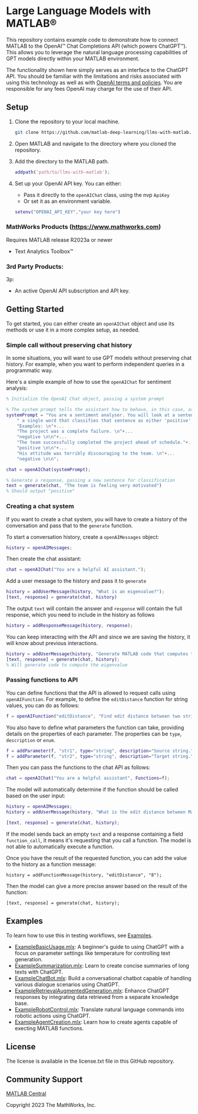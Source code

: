# Large Language Models with MATLAB®

This repository contains example code to demonstrate how to connect MATLAB to the OpenAI™ Chat Completions API (which powers ChatGPT™). This allows you to leverage the natural language processing capabilities of GPT models directly within your MATLAB environment.

The functionality shown here simply serves as an interface to the ChatGPT API. You should be familiar with the limitations and risks associated with using this technology as well as with [OpenAI terms and policies](https://openai.com/policies). You are responsible for any fees OpenAI may charge for the use of their API.

## Setup 
1. Clone the repository to your local machine.

    ```bash
    git clone https://github.com/matlab-deep-learning/llms-with-matlab.git
    ```
   
2. Open MATLAB and navigate to the directory where you cloned the repository.

3. Add the directory to the MATLAB path.

    ```matlab
    addpath('path/to/llms-with-matlab');
    ```

4. Set up your OpenAI API key. You can either:
    - Pass it directly to the `openAIChat` class, using the nvp `ApiKey`
    - Or set it as an environment variable.
    ```matlab
    setenv("OPENAI_API_KEY","your key here")
    ```

### MathWorks Products (https://www.mathworks.com)

Requires MATLAB release R2023a or newer
- Text Analytics Toolbox™


### 3rd Party Products:
3p:
- An active OpenAI API subscription and API key.


## Getting Started 

To get started, you can either create an `openAIChat` object and use its methods or use it in a more complex setup, as needed.

### Simple call without preserving chat history

In some situations, you will want to use GPT models without preserving chat history. For example, when you want to perform independent queries in a programmatic way. 

Here's a simple example of how to use the `openAIChat` for sentiment analysis:

```matlab
% Initialize the OpenAI Chat object, passing a system prompt

% The system prompt tells the assistant how to behave, in this case, as a sentiment analyzer
systemPrompt = "You are a sentiment analyser. You will look at a sentence and output"+...
    " a single word that classifies that sentence as either 'positive' or 'negative'."+....
    "Examples: \n"+...
    "The project was a complete failure. \n"+...
    "negative \n\n"+...  
    "The team successfully completed the project ahead of schedule."+...
    "positive \n\n"+...
    "His attitude was terribly discouraging to the team. \n"+...
    "negative \n\n";

chat = openAIChat(systemPrompt);

% Generate a response, passing a new sentence for classification
text = generate(chat, "The team is feeling very motivated")
% Should output "positive"
```

### Creating a chat system

If you want to create a chat system, you will have to create a history of the conversation and pass that to the `generate` function.

To start a conversation history, create a `openAIMessages` object:

```matlab
history = openAIMessages;
```

Then create the chat assistant:

```matlab
chat = openAIChat("You are a helpful AI assistant.");
```

Add a user message to the history and pass it to `generate`

```matlab
history = addUserMessage(history, "What is an eigenvalue?");
[text, response] = generate(chat, history)
```

The output `text` will contain the answer and `response` will contain the full response, which you need to include in the history as follows
```matlab
history = addResponseMessage(history, response);
```

You can keep interacting with the API and since we are saving the history, it will know about previous interactions.
```matlab
history = addUserMessage(history, "Generate MATLAB code that computes that");
[text, response] = generate(chat, history);
% Will generate code to compute the eigenvalue
```

### Passing functions to API

You can define functions that the API is allowed to request calls using `openAIFunction`. For example, to define the `editDistance` function for string values, you can do as follows:

```matlab
f = openAIFunction("editDistance", "Find edit distance between two strings or documents");
```

You also have to define what parameters the function can take, providing details on the properties of each parameter. The properties can be `type`, `description` or `enum`.

```matlab
f = addParameter(f, "str1", type="string", description="Source string.");
f = addParameter(f, "str2", type="string", description="Target string.");
```

Then you can pass the functions to the chat API as follows:

```matlab
chat = openAIChat("You are a helpful assistant", Functions=f);
```

The model will automatically determine if the function should be called based on the user input:

```matlab
history = openAIMessages;
history = addUserMessage(history, "What is the edit distance between MathWorks and MATLAB?");

[text, response] = generate(chat, history);
```

If the model sends back an empty `text` and a response containing a field `function_call`, it means it's requesting that you call a function. The model is not able to automatically execute a function. 

Once you have the result of the requested function, you can add the value to the history as a function message:

```
history = addFunctionMessage(history, "editDistance", "8"); 
```

Then the model can give a more precise answer based on the result of the function:
```
[text, response] = generate(chat, history);
```

## Examples
To learn how to use this in testing workflows, see [Examples](/examples/). 

- [ExampleBasicUsage.mlx](/examples/ExampleBasicUsage.mlx): A beginner's guide to using ChatGPT with a focus on parameter settings like temperature for controlling text generation.
- [ExampleSummarization.mlx](/examples/ExampleSummarization.mlx):  Learn to create concise summaries of long texts with ChatGPT.
- [ExampleChatBot.mlx](/examples/ExampleChatBot.mlx): Build a conversational chatbot capable of handling various dialogue scenarios using ChatGPT.
- [ExampleRetrievalAugmentedGeneration.mlx](/examples/ExampleRetrievalAugmentedGeneration.mlx): Enhance ChatGPT responses by integrating data retrieved from a separate knowledge base.
- [ExampleRobotControl.mlx](/examples/ExampleRobotControl.mlx): Translate natural language commands into robotic actions using ChatGPT.
- [ExampleAgentCreation.mlx](/examples/ExampleAgentCreation.mlx): Learn how to create agents capable of execting MATLAB functions.

## License

The license is available in the license.txt file in this GitHub repository.

## Community Support
[MATLAB Central](https://www.mathworks.com/matlabcentral)

Copyright 2023 The MathWorks, Inc.